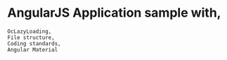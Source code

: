 # AngularJS Application sample with,
```````
OcLazyLoading,
File structure,
Coding standards,
Angular Material
```````